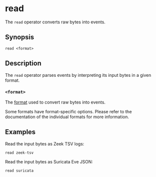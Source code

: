 # read

The `read` operator converts raw bytes into events.

## Synopsis

```
read <format>
```

## Description

The `read` operator parses events by interpreting its input bytes in a given
format.

### `<format>`

The [format](../../formats.md) used to convert raw bytes into events.

Some formats have format-specific options. Please refer to the documentation of
the individual formats for more information.

## Examples

Read the input bytes as Zeek TSV logs:

```
read zeek-tsv
```

Read the input bytes as Suricata Eve JSON:

```
read suricata
```
